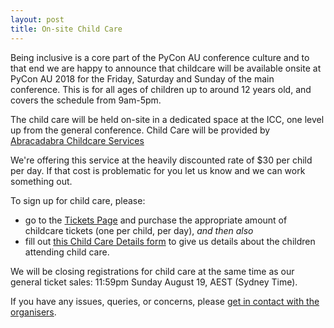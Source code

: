 ```yaml
---
layout: post
title: On-site Child Care
---
```


Being inclusive is a core part of the PyCon AU conference culture and to that end we are happy to announce that childcare will be available onsite at PyCon AU 2018 for the Friday, Saturday and Sunday of the main conference. This is for all ages of children up to around 12 years old, and covers the schedule from 9am-5pm.

The child care will be held on-site in a dedicated space at the ICC, one level up from the general conference. Child Care will be provided by [Abracadabra Childcare Services](http://abrachild.com.au/)

We're offering this service at the heavily discounted rate of $30 per child per day. If that cost is problematic for you let us know and we can work something out.

To sign up for child care, please: 
 * go to the [Tickets Page](/attend/tickets) and purchase the appropriate amount of childcare tickets (one per child, per day), *and then also*
 * fill out [this Child Care Details form](https://docs.google.com/forms/d/1pSLyqz0CULP7iDSwV-seynE8ACTfDUycoDVpq1Bev4A) to give us details about the children attending child care.


We will be closing registrations for child care at the same time as our general ticket sales: 11:59pm Sunday August 19, AEST (Sydney Time). 

If you have any issues, queries, or concerns, please [get in contact with the organisers](/contact).



